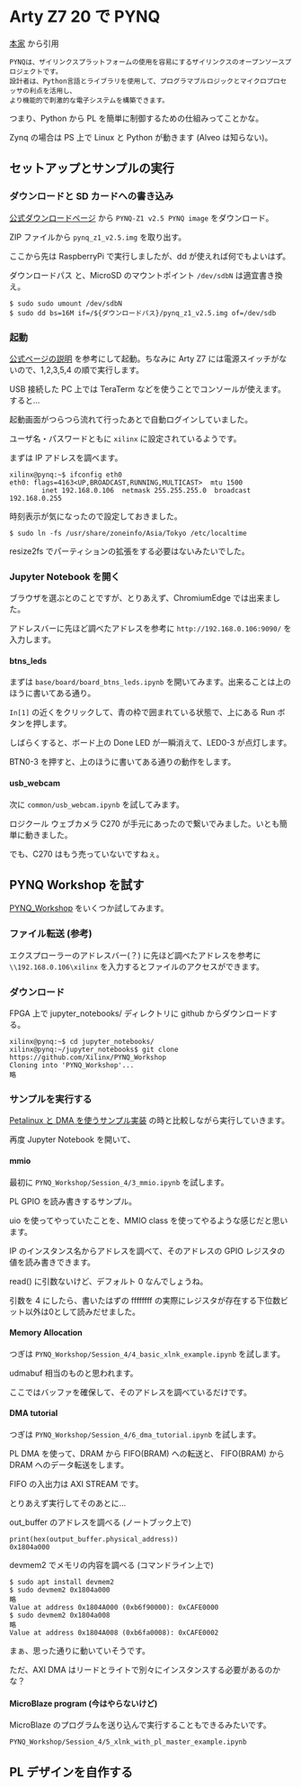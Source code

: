# Arty Z7 20 で PYNQ

[本家](http://www.pynq.io/) から引用

```
PYNQは、ザイリンクスプラットフォームの使用を容易にするザイリンクスのオープンソースプロジェクトです。
設計者は、Python言語とライブラリを使用して、プログラマブルロジックとマイクロプロセッサの利点を活用し、
より機能的で刺激的な電子システムを構築できます。
```

つまり、Python から PL を簡単に制御するための仕組みってことかな。

Zynq の場合は PS 上で Linux と Python が動きます (Alveo は知らない)。

## セットアップとサンプルの実行

### ダウンロードと SD カードへの書き込み

[公式ダウンロードページ](http://www.pynq.io/board.html) から `PYNQ-Z1 v2.5 PYNQ image` をダウンロード。

ZIP ファイルから `pynq_z1_v2.5.img` を取り出す。

ここから先は RaspberryPi で実行しましたが、dd が使えれば何でもよいはず。

ダウンロードパス と、MicroSD のマウントポイント `/dev/sdbN` は適宜書き換え。

```
$ sudo sudo umount /dev/sdbN
$ sudo dd bs=16M if=/${ダウンロードパス}/pynq_z1_v2.5.img of=/dev/sdb
```

### 起動

[公式ページの説明](https://pynq.readthedocs.io/en/latest/getting_started/pynq_z1_setup.html#board-setup) を参考にして起動。ちなみに Arty Z7 には電源スイッチがないので、1,2,3,5,4 の順で実行します。

USB 接続した PC 上では TeraTerm などを使うことでコンソールが使えます。すると…

起動画面がつらつら流れて行ったあとで自動ログインしていました。

ユーザ名・パスワードともに `xilinx` に設定されているようです。

まずは IP アドレスを調べます。

```
xilinx@pynq:~$ ifconfig eth0
eth0: flags=4163<UP,BROADCAST,RUNNING,MULTICAST>  mtu 1500
        inet 192.168.0.106  netmask 255.255.255.0  broadcast 192.168.0.255
```

時刻表示が気になったので設定しておきました。

```
$ sudo ln -fs /usr/share/zoneinfo/Asia/Tokyo /etc/localtime
```

resize2fs でパーティションの拡張をする必要はないみたいでした。

### Jupyter Notebook を開く

ブラウザを選ぶとのことですが、とりあえず、ChromiumEdge では出来ました。

アドレスバーに先ほど調べたアドレスを参考に `http://192.168.0.106:9090/` を入力します。

#### btns_leds

まずは `base/board/board_btns_leds.ipynb` を開いてみます。出来ることは上のほうに書いてある通り。

`In[1]` の近くをクリックして、青の枠で囲まれている状態で、上にある Run ボタンを押します。

しばらくすると、ボード上の Done LED が一瞬消えて、LED0-3 が点灯します。

BTN0-3 を押すと、上のほうに書いてある通りの動作をします。

#### usb_webcam

次に `common/usb_webcam.ipynb` を試してみます。

ロジクール ウェブカメラ C270 が手元にあったので繋いでみました。いとも簡単に動きました。

でも、C270 はもう売っていないですねぇ。

## PYNQ Workshop を試す

[PYNQ_Workshop](https://github.com/Xilinx/PYNQ_Workshop) をいくつか試してみます。

### ファイル転送 (参考)

エクスプローラーのアドレスバー(？) に先ほど調べたアドレスを参考に `\\192.168.0.106\xilinx` を入力するとファイルのアクセスができます。

### ダウンロード

FPGA 上で jupyter_notebooks/ ディレクトリに github からダウンロードする。

```
xilinx@pynq:~$ cd jupyter_notebooks/
xilinx@pynq:~/jupyter_notebooks$ git clone https://github.com/Xilinx/PYNQ_Workshop
Cloning into 'PYNQ_Workshop'...
略
```

### サンプルを実行する

[Petalinux と DMA を使うサンプル実装](https://github.com/tom01h/TIL/tree/master/petalinux_dma) の時と比較しながら実行していきます。

再度 Jupyter Notebook を開いて、

#### mmio

最初に `PYNQ_Workshop/Session_4/3_mmio.ipynb` を試します。

PL GPIO を読み書きするサンプル。

uio を使ってやっていたことを、MMIO class を使ってやるような感じだと思います。

IP のインスタンス名からアドレスを調べて、そのアドレスの GPIO レジスタの値を読み書きできます。

read() に引数ないけど、デフォルト 0 なんでしょうね。

引数を 4 にしたら、書いたはずの ffffffff の実際にレジスタが存在する下位数ビット以外は0として読みだせました。

#### Memory Allocation

つぎは `PYNQ_Workshop/Session_4/4_basic_xlnk_example.ipynb` を試します。

udmabuf 相当のものと思われます。

ここではバッファを確保して、そのアドレスを調べているだけです。

#### DMA tutorial

つぎは `PYNQ_Workshop/Session_4/6_dma_tutorial.ipynb` を試します。

PL DMA を使って、DRAM から FIFO(BRAM) への転送と、 FIFO(BRAM) から DRAM へのデータ転送をします。

FIFO の入出力は AXI STREAM です。

とりあえず実行してそのあとに…

out_buffer のアドレスを調べる (ノートブック上で)

```
print(hex(output_buffer.physical_address))
0x1804a000
```

devmem2 でメモリの内容を調べる (コマンドライン上で)

```
$ sudo apt install devmem2
$ sudo devmem2 0x1804a000
略
Value at address 0x1804A000 (0xb6f90000): 0xCAFE0000
$ sudo devmem2 0x1804a008
略
Value at address 0x1804A008 (0xb6fa0008): 0xCAFE0002
```

まぁ、思った通りに動いていそうです。

ただ、AXI DMA はリードとライトで別々にインスタンスする必要があるのかな？

#### MicroBlaze program (今はやらないけど)

MicroBlaze のプログラムを送り込んで実行することもできるみたいです。

`PYNQ_Workshop/Session_4/5_xlnk_with_pl_master_example.ipynb`

## PL デザインを自作する

<!--[Petalinux と DMA を使うサンプル実装](https://github.com/tom01h/TIL/tree/master/petalinux_dma) の時と同じことを試していきます。-->

<!--PL 上の BRAM に DMA を使ってアクセスする-->

<!--PL 上の 行列乗算器(1)を使う-->

<!--PL 上の 行列乗算器(4)を使う-->

## <!--ゼロから作る Deep Lerning 7章-->